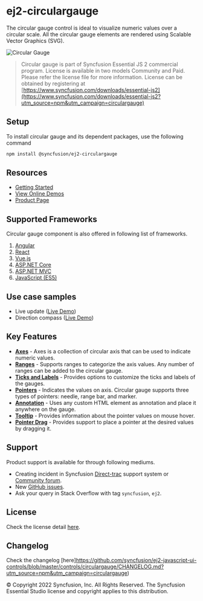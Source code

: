 # ej2-circulargauge

The circular gauge control is ideal to visualize numeric values over a circular scale. All the circular gauge elements are rendered using Scalable Vector Graphics (SVG).

![Circular Gauge](https://ej2.syncfusion.com/products/images/circulargauge/readme.gif)

> Circular gauge is part of Syncfusion Essential JS 2 commercial program. License is available in two models Community and Paid. Please refer the license file for more information. License can be obtained by registering at [https://www.syncfusion.com/downloads/essential-js2](https://www.syncfusion.com/downloads/essential-js2?utm_source=npm&utm_campaign=circulargauge)

## Setup

To install circular gauge and its dependent packages, use the following command

```sh
npm install @syncfusion/ej2-circulargauge
```

## Resources

* [Getting Started](https://ej2.syncfusion.com/documentation/circular-gauge/getting-started.html?lang=typescript)
* [View Online Demos](https://ej2.syncfusion.com/demos/?utm_source=npm&utm_campaign=circulargauge#/material/circulargauge/default.html)
* [Product Page](https://www.syncfusion.com/products/javascript/circulargauge)

## Supported Frameworks

Circular gauge component is also offered in following list of frameworks.

1. [Angular](https://www.npmjs.com/package/@syncfusion/ej2-ng-circulargauge?utm_source=npm&utm_campaign=circulargauge)
2. [React](https://www.npmjs.com/package/@syncfusion/ej2-react-circulargauge?utm_source=npm&utm_campaign=circulargauge)
3. [Vue.js](https://www.npmjs.com/package/@syncfusion/ej2-vue-circulargauge?utm_source=npm&utm_campaign=circulargauge)
4. [ASP.NET Core](https://aspdotnetcore.syncfusion.com/CircularGauge/Default#/material)
5. [ASP.NET MVC](https://aspnetmvc.syncfusion.com/CircularGauge/DefaultFunctionalities#/material)
6. [JavaScript (ES5)](https://www.syncfusion.com/products/javascript/circulargauge)

## Use case samples

* Live update ([Live Demo](https://ej2.syncfusion.com/demos/?utm_source=npm&utm_campaign=circulargauge#/material/circulargauge/datasample.html))
* Direction compass ([Live Demo](https://ej2.syncfusion.com/demos/?utm_source=npm&utm_campaign=circulargauge#/material/circulargauge/compass.html))

## Key Features

* [**Axes**](https://ej2.syncfusion.com/demos/?utm_source=npm&utm_campaign=circulargauge#/material/circulargauge/axes.html) - Axes is a collection of circular axis that can be used to indicate numeric values.
* [**Ranges**](https://ej2.syncfusion.com/demos/?utm_source=npm&utm_campaign=circulargauge#/material/circulargauge/ranges.html) - Supports ranges to categorize the axis values. Any number of ranges can be added to the circular gauge.
* [**Ticks and Labels**](https://ej2.syncfusion.com/demos/?utm_source=npm&utm_campaign=circulargauge#/material/circulargauge/ranges.html) - Provides options to customize the ticks and labels of the gauges.
* [**Pointers**](https://ej2.syncfusion.com/demos/?utm_source=npm&utm_campaign=circulargauge#/material/circulargauge/axes.html) - Indicates the values on axis. Circular gauge supports three types of pointers: needle, range bar, and marker.
* [**Annotation**](https://ej2.syncfusion.com/demos/?utm_source=npm&utm_campaign=circulargauge#/material/circulargauge/annotation.html) - Uses any custom HTML element as annotation and place it anywhere on the gauge.
* [**Tooltip**](https://ej2.syncfusion.com/demos/?utm_source=npm&utm_campaign=circulargauge#/material/circulargauge/tooltip.html) - Provides information about the pointer values on mouse hover.
* [**Pointer Drag**](https://ej2.syncfusion.com/demos/?utm_source=npm&utm_campaign=circulargauge#/material/circulargauge/user-interaction.html) - Provides support to place a pointer at the desired values by dragging it. 

## Support

Product support is available for through following mediums.

* Creating incident in Syncfusion [Direct-trac](https://www.syncfusion.com/support/directtrac/incidents?utm_source=npm&utm_campaign=circulargauge) support system or [Community forum](https://www.syncfusion.com/forums/essential-js2?utm_source=npm&utm_campaign=circulargauge).
* New [GitHub issues](https://github.com/syncfusion/ej2-javascript-ui-controls/issues).
* Ask your query in Stack Overflow with tag `syncfusion`, `ej2`.

## License

Check the license detail [here](https://github.com/syncfusion/ej2-javascript-ui-controls/blob/master/license?utm_source=npm&utm_campaign=circulargauge).

## Changelog

Check the changelog [here]https://github.com/syncfusion/ej2-javascript-ui-controls/blob/master/controls/circulargauge/CHANGELOG.md?utm_source=npm&utm_campaign=circulargauge)

© Copyright 2022 Syncfusion, Inc. All Rights Reserved. The Syncfusion Essential Studio license and copyright applies to this distribution.